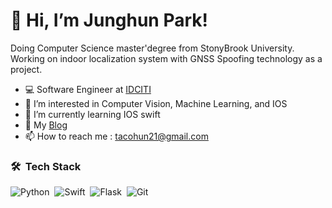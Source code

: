 # 👋 Hi, I’m Junghun Park!
Doing Computer Science master'degree from StonyBrook University.
Working on indoor localization system with GNSS Spoofing technology as a project.
- 💻 Software Engineer at [IDCITI](http://idciti.com/)
- 👀 I’m interested in Computer Vision, Machine Learning, and IOS
- 🌱 I’m currently learning IOS swift
- 📔 My [Blog](https://velog.io/@tacohun21)
- 📫 How to reach me : tacohun21@gmail.com

### 🛠 &nbsp;Tech Stack

![Python](https://img.shields.io/badge/-Python-05122A?style=flat&logo=python)&nbsp;
![Swift](https://img.shields.io/badge/-Switf-05122A?style=flat&logo=swift)&nbsp;
![Flask](https://img.shields.io/badge/-Flask-05122A?style=flat&logo=flask)&nbsp;
![Git](https://img.shields.io/badge/-Git-05122A?style=flat&logo=git)&nbsp;

<!---
Tacohun/Tacohun is a ✨ special ✨ repository because its `README.md` (this file) appears on your GitHub profile.
You can click the Preview link to take a look at your changes.
--->
